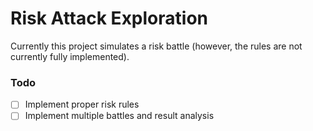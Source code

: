 # Risk Attack Exploration

Currently this project simulates a risk battle
(however, the rules are not currently fully implemented).

### Todo

- [ ] Implement proper risk rules
- [ ] Implement multiple battles and result analysis